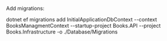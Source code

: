 ﻿Add migrations:

dotnet ef  migrations add InitialApplicationDbContext --context BooksManagmentContext --startup-project Books.API --project Books.Infrastructure -o ./Database/Migrations